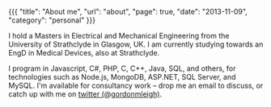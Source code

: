 {{{
  "title": "About me",
  "url": "about",
  "page": true,
  "date": "2013-11-09",
  "category": "personal"
}}}

I hold a Masters in Electrical and Mechanical Engineering from the University of Strathclyde in
Glasgow, UK. I am currently studying towards an EngD in Medical Devices, also at Strathclyde.

I program in Javascript, C#, PHP, C, C++, Java, SQL, and others, for technologies such as Node.js,
MongoDB, ASP.NET, SQL Server, and MySQL. I'm available for consultancy work – drop me an
<a class="obscure-mail" data-value="go£%^rd£$on@st!£ugo.co.uk">email</a> to discuss, or catch up
with me on [twitter (@gordonmleigh)](https://twitter.com/gordonmleigh).